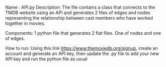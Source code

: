Name : API.py
Description: The file contains a class that connects to the TMDB website using an API and generates 2 files of edges and nodes representing the relationship between cast members who have worked together in movies.

Components: 1 python file that generates 2 flat files. One of nodes and one of edges.

How to run: Using this link https://www.themoviedb.org/signup, create an account and generate an API key, then update the .py file to add your new API key and run the python file as usual
